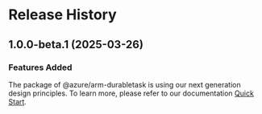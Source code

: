 # Release History
    
## 1.0.0-beta.1 (2025-03-26)

### Features Added

The package of @azure/arm-durabletask is using our next generation design principles. To learn more, please refer to our documentation [Quick Start](https://aka.ms/azsdk/js/mgmt/quickstart).
